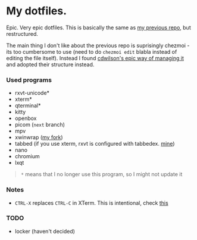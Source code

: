 # My dotfiles.

Epic. Very epic dotfiles.
This is basically the same as [my previous repo](https://github.com/takase1121/dotfiles), but restructured.

The main thing I don't like about the previous repo is suprisingly chezmoi -
its too cumbersome to use (need to do `chezmoi edit` blabla instead of editing the file itself).
Instead I found [cdwilson's epic way of managing it](https://github.com/cdwilson/home) and adopted their structure instead.


### Used programs
- rxvt-unicode\*
- xterm\*
- qterminal\*
- kitty
- openbox
- picom (`next` branch)
- mpv
- xwinwrap ([my fork](https://github.com/takase1121/xwinwrap))
- tabbed (if you use xterm, rxvt is configured with tabbedex. [mine](https://github.com/takase1121/tabbed))
- nano
- chromium
- lxqt

> `*` means that I no longer use this program, so I might not update it

### Notes
- `CTRL-X` replaces `CTRL-C` in XTerm. This is intentional, check [this](https://github.com/csdvrx/CuteXterm)

### TODO
- locker (haven't decided)
 
